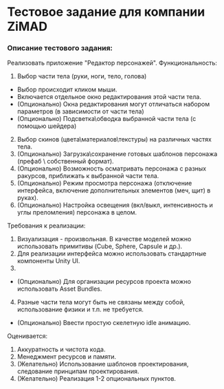 # Тестовое задание для компании ZiMAD

### Описание тестового задания: 
Реализовать приложение "Редактор персонажей".
Функциональность:
1. Выбор части тела (руки, ноги, тело, голова)
 - Выбор происходит кликом мыши.
 - Включается отдельное окно редактирования этой части тела.
 - (Опционально) Окна редактирования могут отличаться набором параметров (в зависимости от части тела)
 - (Опционально) Подсветка\обводка выбранной части тела (с помощью шейдера)
2. Выбор скинов (цвета\материалов\текстуры) на различных частях тела.
3. (Опционально) Загрузка\сохранение готовых шаблонов персонажа (префаб \ собственный формат).
4. (Опционально) Возможность осматривать персонажа с разных ракурсов, приближать к выбранной части тела.
5. (Опционально) Режим просмотра персонажа (отключение интерфейса, включение дополнительных элементов (меч, щит) в руках).
6. (Опционально) Настройка освещения (вкл/выкл, интенсивность и углы преломления) персонажа в целом.

Требования к реализации:
1. Визуализация - произвольная. В качестве моделей можно использовать примитивы (Cube, Sphere, Capsule и др.). 
2. Для реализации интерфейса можно использовать стандартные компоненты Unity UI.
3. 
 - (Опционально) Для организации ресурсов проекта можно использовать Asset Bundles.
4. Разные части тела могут быть не связаны между собой, использование физики и т.п. не требуется. 
 - (Опционально) Ввести простую скелетную idle анимацию.

Оценивается:
1. Аккуратность и чистота кода.
2. Менеджмент ресурсов и памяти.
3. (Желательно) Использование шаблонов проектирования, следование принципам проектирования.
4. (Желательно) Реализация 1-2 опциональных пунктов.
